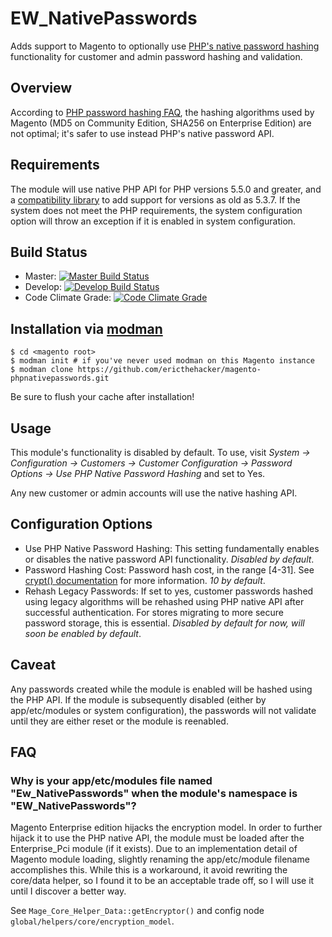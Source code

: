 # EW_NativePasswords

Adds support to Magento to optionally use 
[PHP's native password hashing](http://php.net/manual/en/function.password-hash.php) functionality
for customer and admin password hashing and validation.

## Overview

According to [PHP password hashing FAQ](http://php.net/manual/en/faq.passwords.php#faq.passwords.fasthash), the hashing 
algorithms used by Magento (MD5 on Community Edition, SHA256 on Enterprise Edition) are not optimal; it's safer to use instead 
PHP's native password API.

## Requirements

The module will use native PHP API for PHP versions 5.5.0 and greater, and a 
[compatibility library](https://github.com/ircmaxell/password_compat) to add support for versions as old as 5.3.7.
If the system does not meet the PHP requirements, the system configuration option will throw an exception
if it is enabled in system configuration.

## Build Status

- Master: [![Master Build Status](https://api.travis-ci.org/ericthehacker/magento-phpnativepasswords.svg?branch=master)](https://travis-ci.org/ericthehacker/magento-phpnativepasswords)
- Develop: [![Develop Build Status](https://api.travis-ci.org/ericthehacker/magento-phpnativepasswords.svg?branch=develop)](https://travis-ci.org/ericthehacker/magento-phpnativepasswords)
- Code Climate Grade: [![Code Climate Grade](https://codeclimate.com/github/ericthehacker/magento-phpnativepasswords/badges/gpa.svg)](https://codeclimate.com/github/ericthehacker/magento-phpnativepasswords)

## Installation via [modman](https://github.com/colinmollenhour/modman)

```
$ cd <magento root>
$ modman init # if you've never used modman on this Magento instance
$ modman clone https://github.com/ericthehacker/magento-phpnativepasswords.git
```

Be sure to flush your cache after installation!

## Usage

This module's functionality is disabled by default. To use, visit *System -> Configuration -> Customers -> 
Customer Configuration -> Password Options -> Use PHP Native Password Hashing* and set to Yes.

Any new customer or admin accounts will use the native hashing API.

## Configuration Options

- Use PHP Native Password Hashing: This setting fundamentally enables or disables the native password API functionality.
  *Disabled by default*.
- Password Hashing Cost: Password hash cost, in the range [4-31]. See 
  [crypt() documentation](http://php.net/manual/en/function.crypt.php) for more information. *10 by default*.
- Rehash Legacy Passwords: If set to yes, customer passwords hashed using legacy algorithms will be rehashed using 
  PHP native API after successful authentication. For stores migrating to more secure password storage, this
  is essential. *Disabled by default for now, will soon be enabled by default*. 

## Caveat

Any passwords created while the module is enabled will be hashed using the PHP API. If the module is subsequently 
disabled (either by app/etc/modules or system configuration), the passwords will not validate until they are either
reset or the module is reenabled.
  
## FAQ

### Why is your app/etc/modules file named "Ew_NativePasswords" when the module's namespace is "EW_NativePasswords"?

Magento Enterprise edition hijacks the encryption model. In order to further hijack it to use the PHP
native API, the module must be loaded after the Enterprise_Pci module (if it exists).
Due to an implementation detail of Magento module loading, slightly renaming the app/etc/module 
filename accomplishes this. While this is a workaround, it avoid rewriting the core/data helper,
so I found it to be an acceptable trade off, so I will use it until I discover a better way.

See `Mage_Core_Helper_Data::getEncryptor()` and config node `global/helpers/core/encryption_model`. 
